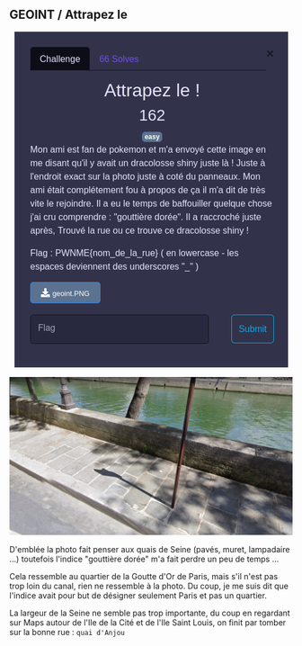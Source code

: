 ## GEOINT / Attrapez le


<p align="center">
  <img src="img/consignes.png" />
</p>



<p align="center">
  <img src="geoint.PNG" />
</p>


D'emblée la photo fait penser aux quais de Seine (pavés, muret, lampadaire ...) toutefois l'indice "gouttière dorée" m'a fait perdre un peu de temps ...

Cela ressemble au quartier de la Goutte d'Or de Paris, mais s'il n'est pas trop loin du canal, rien ne ressemble à la photo. Du coup, je me suis dit que l'indice avait pour but de désigner seulement Paris et pas un quartier.

La largeur de la Seine ne semble pas trop importante, du coup en regardant sur Maps autour de l'Ile de la Cité et de l'Ile Saint Louis, on finit par tomber sur la bonne rue : `quai d'Anjou`
